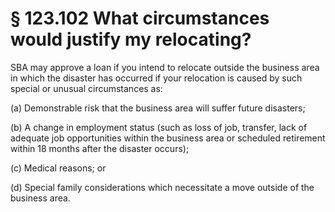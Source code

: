 # § 123.102   What circumstances would justify my relocating?

SBA may approve a loan if you intend to relocate outside the business area in which the disaster has occurred if your relocation is caused by such special or unusual circumstances as: 


(a) Demonstrable risk that the business area will suffer future disasters; 


(b) A change in employment status (such as loss of job, transfer, lack of adequate job opportunities within the business area or scheduled retirement within 18 months after the disaster occurs); 


(c) Medical reasons; or 


(d) Special family considerations which necessitate a move outside of the business area. 




